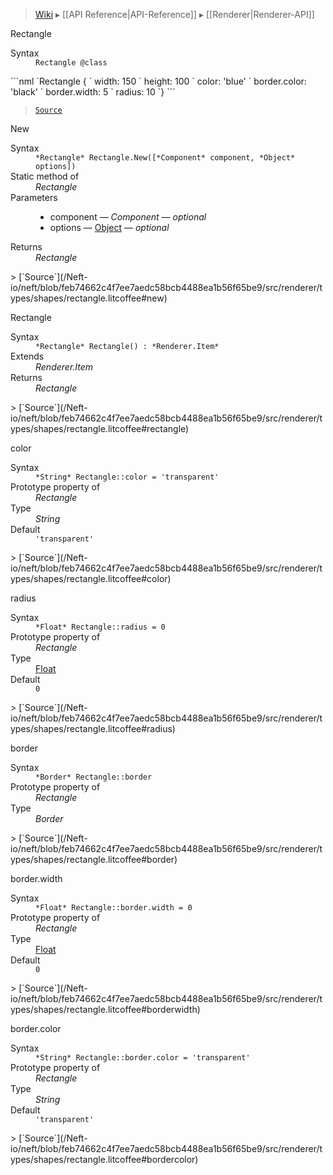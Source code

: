 > [Wiki](Home) ▸ [[API Reference|API-Reference]] ▸ [[Renderer|Renderer-API]]

Rectangle
<dl><dt>Syntax</dt><dd><code>Rectangle @class</code></dd></dl>
```nml
`Rectangle {
`   width: 150
`   height: 100
`   color: 'blue'
`   border.color: 'black'
`   border.width: 5
`   radius: 10
`}
```

> [`Source`](/Neft-io/neft/blob/feb74662c4f7ee7aedc58bcb4488ea1b56f65be9/src/renderer/types/shapes/rectangle.litcoffee#rectangle)

New
<dl><dt>Syntax</dt><dd><code>&#x2A;Rectangle&#x2A; Rectangle.New([&#x2A;Component&#x2A; component, &#x2A;Object&#x2A; options])</code></dd><dt>Static method of</dt><dd><i>Rectangle</i></dd><dt>Parameters</dt><dd><ul><li>component — <i>Component</i> — <i>optional</i></li><li>options — <a href="/Neft-io/neft/wiki/Utils-API.md#isobject">Object</a> — <i>optional</i></li></ul></dd><dt>Returns</dt><dd><i>Rectangle</i></dd></dl>
> [`Source`](/Neft-io/neft/blob/feb74662c4f7ee7aedc58bcb4488ea1b56f65be9/src/renderer/types/shapes/rectangle.litcoffee#new)

Rectangle
<dl><dt>Syntax</dt><dd><code>&#x2A;Rectangle&#x2A; Rectangle() : &#x2A;Renderer.Item&#x2A;</code></dd><dt>Extends</dt><dd><i>Renderer.Item</i></dd><dt>Returns</dt><dd><i>Rectangle</i></dd></dl>
> [`Source`](/Neft-io/neft/blob/feb74662c4f7ee7aedc58bcb4488ea1b56f65be9/src/renderer/types/shapes/rectangle.litcoffee#rectangle)

color
<dl><dt>Syntax</dt><dd><code>&#x2A;String&#x2A; Rectangle::color = 'transparent'</code></dd><dt>Prototype property of</dt><dd><i>Rectangle</i></dd><dt>Type</dt><dd><i>String</i></dd><dt>Default</dt><dd><code>'transparent'</code></dd></dl>
> [`Source`](/Neft-io/neft/blob/feb74662c4f7ee7aedc58bcb4488ea1b56f65be9/src/renderer/types/shapes/rectangle.litcoffee#color)

radius
<dl><dt>Syntax</dt><dd><code>&#x2A;Float&#x2A; Rectangle::radius = 0</code></dd><dt>Prototype property of</dt><dd><i>Rectangle</i></dd><dt>Type</dt><dd><a href="/Neft-io/neft/wiki/Utils-API.md#isfloat">Float</a></dd><dt>Default</dt><dd><code>0</code></dd></dl>
> [`Source`](/Neft-io/neft/blob/feb74662c4f7ee7aedc58bcb4488ea1b56f65be9/src/renderer/types/shapes/rectangle.litcoffee#radius)

border
<dl><dt>Syntax</dt><dd><code>&#x2A;Border&#x2A; Rectangle::border</code></dd><dt>Prototype property of</dt><dd><i>Rectangle</i></dd><dt>Type</dt><dd><i>Border</i></dd></dl>
> [`Source`](/Neft-io/neft/blob/feb74662c4f7ee7aedc58bcb4488ea1b56f65be9/src/renderer/types/shapes/rectangle.litcoffee#border)

border.width
<dl><dt>Syntax</dt><dd><code>&#x2A;Float&#x2A; Rectangle::border.width = 0</code></dd><dt>Prototype property of</dt><dd><i>Rectangle</i></dd><dt>Type</dt><dd><a href="/Neft-io/neft/wiki/Utils-API.md#isfloat">Float</a></dd><dt>Default</dt><dd><code>0</code></dd></dl>
> [`Source`](/Neft-io/neft/blob/feb74662c4f7ee7aedc58bcb4488ea1b56f65be9/src/renderer/types/shapes/rectangle.litcoffee#borderwidth)

border.color
<dl><dt>Syntax</dt><dd><code>&#x2A;String&#x2A; Rectangle::border.color = 'transparent'</code></dd><dt>Prototype property of</dt><dd><i>Rectangle</i></dd><dt>Type</dt><dd><i>String</i></dd><dt>Default</dt><dd><code>'transparent'</code></dd></dl>
> [`Source`](/Neft-io/neft/blob/feb74662c4f7ee7aedc58bcb4488ea1b56f65be9/src/renderer/types/shapes/rectangle.litcoffee#bordercolor)

